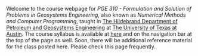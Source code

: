 <!--
.. title: Welcome!
.. slug: welcome
.. date: 2021-01-18 08:00:00 UTC-05:00
.. tags: 
.. link: 
.. description: 
.. type: text
-->

Welcome to the course webpage for *PGE 310 - Formulation and Solution of Problems in Geosystems Engineering*,  also known as *Numerical Methods and Computer Programming*, taught in [The Hildebrand Department of Petroleum and Geosystems Engineering](https://www.pge.utexas.edu/) at [The University of Texas at Austin](https://www.utexas.edu).  The course syllabus is available at [here](/syllabus/) and on the navigation bar at the top of the page as well.  Soon, there will be additional reference material for the class posted here.  Please check this page frequently.
